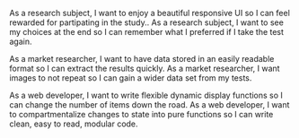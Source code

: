 As a research subject, I want to enjoy a beautiful responsive UI so I can feel rewarded for partipating in the study..
As a research subject, I want to see my choices at the end so I can remember what I preferred if I take the test again.

As a market researcher, I want to have data stored in an easily readable format so I can extract the results quickly.
As a market researcher, I want images to not repeat so I can gain a wider data set from my tests.

As a web developer, I want to write flexible dynamic display functions so I can change the number of items down the road.
As a web developer, I want to compartmentalize changes to state into pure functions so I can write clean, easy to read, modular code.